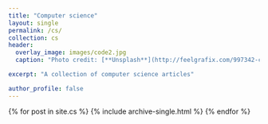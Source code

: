 ```yaml
---
title: "Computer science"
layout: single
permalink: /cs/
collection: cs
header:
  overlay_image: images/code2.jpg
  caption: "Photo credit: [**Unsplash**](http://feelgrafix.com/997342-code.html)"

excerpt: "A collection of computer science articles"

author_profile: false
---
```



{% for post in site.cs %}
  {% include archive-single.html %}
{% endfor %}
